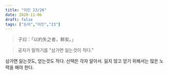 ```yaml
---
title: "이인 23/26"
date: 2020-11-06
draft: false
tags: ["논어","이인","23"]
---
```


> 子曰：「以約失之者，鮮矣。」

> 공자가 말하기를 "삼가면 잃는것이 적다."

삼가면 잃는것도, 얻는것도 적다. 선택은 각자 알아서. 잃지 않고 얻기 위해서는 많은 노력을 해야 한다.
